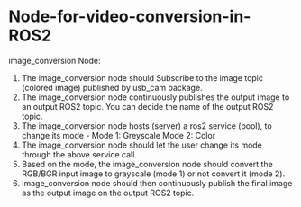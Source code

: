 # Node-for-video-conversion-in-ROS2
image_conversion Node:
1. The image_conversion node should Subscribe to the image topic (colored image) published by usb_cam package.
2. The image_conversion node continuously publishes the output image to an output ROS2 topic. You can decide the name of the output ROS2 topic.
3. The image_conversion  node hosts (server) a ros2 service (bool), to change its mode - 
    Mode 1: Greyscale
    Mode 2: Color
4. The image_conversion node should let the user change its mode through the above service call.
5. Based on the mode, the image_conversion node should convert the RGB/BGR input image to grayscale (mode 1) or not convert it (mode 2).
6. image_conversion node should then continuously publish the final image as the output image on the output ROS2 topic. 

